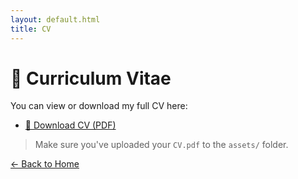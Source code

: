 ```yaml
---
layout: default.html
title: CV
---
```


# 📄 Curriculum Vitae

You can view or download my full CV here:

- [📄 Download CV (PDF)](assets/TheodossiosDrossidis_CV.pdf)

> Make sure you've uploaded your `CV.pdf` to the `assets/` folder.

[← Back to Home](index.html)
